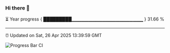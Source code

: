 ### Hi there 👋

⏳ Year progress { █████████▁▁▁▁▁▁▁▁▁▁▁▁▁▁▁▁▁▁▁▁▁ } 31.66 %

---

⏰ Updated on Sat, 26 Apr 2025 13:39:59 GMT

![Progress Bar CI](https://github.com/IshwaranRudhara/GIT-ACTION/workflows/Progress%20Bar%20CI/badge.svg)
